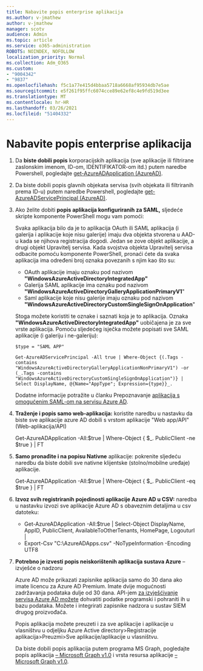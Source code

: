 ```yaml
---
title: Nabavite popis enterprise aplikacija
ms.author: v-jmathew
author: v-jmathew
manager: scotv
audience: Admin
ms.topic: article
ms.service: o365-administration
ROBOTS: NOINDEX, NOFOLLOW
localization_priority: Normal
ms.collection: Adm_O365
ms.custom:
- "9004342"
- "9837"
ms.openlocfilehash: f5c1a77e415d4bbaa5718a6668af95934db7e5ae
ms.sourcegitcommit: e5f261f95ffc6074cce89e62ef8c4e9fd519d3ee
ms.translationtype: MT
ms.contentlocale: hr-HR
ms.lasthandoff: 03/26/2021
ms.locfileid: "51404332"
---
```

# <a name="get-a-list-of-enterprise-applications"></a>Nabavite popis enterprise aplikacija

1. Da **biste dobili popis** korporacijskih aplikacija (sve aplikacije ili filtrirane zaslonskim imenom, ID-om, IDENTIFIKATOR-om itd.) putem naredbe Powershell, pogledajte [get-AzureADApplication (AzureAD)](https://docs.microsoft.com/powershell/module/azuread/get-azureadapplication).
2. Da biste dobili popis glavnih objekata servisa (svih objekata ili filtriranih prema ID-u) putem naredbe Powershell, pogledajte [get-AzureADServicePrincipal (AzureAD)](https://docs.microsoft.com/powershell/module/azuread/get-azureadserviceprincipal).
3. Ako želite dobiti **popis aplikacija konfiguriranih za SAML,** sljedeće skripte komponente PowerShell mogu vam pomoći:

    Svaka aplikacija bilo da je to aplikacija OAuth ili SAML aplikacija (i galerija i aplikacije koje nisu galerije) imaju dva objekta stvorena u AAD-u kada se njihova registracija dogodi. Jedan se zove objekt aplikacije, a drugi objekt Upravitelj servisa. Kada svojstva objekta Upravitelj servisa odbacite pomoću komponente PowerShell, pronaći ćete da svaka aplikacija ima određeni broj oznaka povezanih s njim kao što su:

    - OAuth aplikacije imaju oznaku pod nazivom **"WindowsAzureActiveDirectoryIntegratedApp"**
    - Galerija SAML aplikacije ima oznaku pod nazivom **"WindowsAzureActiveDirectoryGalleryApplicationPrimaryV1**"
    - Saml aplikacije koje nisu galerije imaju oznaku pod nazivom **"WindowsAzureActiveDirectoryCustomSingleSignOnApplication**"

    Stoga možete koristiti te oznake i saznati koja je to aplikacija. Oznaka **"WindowsAzureActiveDirectoryIntegratedApp"** uobičajena je za sve vrste aplikacija. Pomoću sljedećeg isječka možete popisati sve SAML aplikacije (i galeriju i ne-galeriju):

    `$type = "SAML APP"`

    `Get-AzureADServicePrincipal -All true | Where-Object {(.Tags -contains "WindowsAzureActiveDirectoryGalleryApplicationNonPrimaryV1") -or (_.Tags -contains "WindowsAzureActiveDirectoryCustomSingleSignOnApplication")} | Select DisplayName, @{Name="AppType"; Expression={type}}_.`

    Dodatne informacije potražite u članku Prepoznavanje [aplikacija s omogućenim SAML-om na servisu Azure AD](https://docs.microsoft.com/answers/questions/24259/identify-saml-enabled-apps-in-azure-ad.html).

4. **Traženje i popis samo web-aplikacija:** koristite naredbu u nastavku da biste sve aplikacije azure AD dobili s vrstom aplikacije "Web app/API" (Web-aplikacija/API)

    Get-AzureADApplication -All:$true | Where-Object { $_. PublicClient -ne $true } | FT
5. **Samo pronađite i na popisu Nativne** aplikacije: pokrenite sljedeću naredbu da biste dobili sve nativne klijentske (stolno/mobilne uređaje) aplikacije.

    Get-AzureADApplication -All:$true | Where-Object { $_. PublicClient -eq $true } | FT
6. **Izvoz svih registriranih pojedinosti aplikacije Azure AD u CSV:** naredba u nastavku izvozi sve aplikacije Azure AD s obaveznim detaljima u csv datoteku:

    - Get-AzureADApplication -All:$true | Select-Object DisplayName, AppID, PublicClient, AvailableToOtherTenants, HomePage, Logouturl |
    - Export-Csv "C:\AzureADApps.csv" -NoTypeInformation -Encoding UTF8

7. **Potrebno je izvesti popis neiskorištenih aplikacija sustava Azure** – izvješće o nadzoru

    Azure AD može prikazati zapisnike aplikacija samo do 30 dana ako imate licencu za Azure AD Premium.
    Imate dvije mogućnosti zadržavanja podataka dulje od 30 dana. API-jem [za izvješćivanje servisa Azure AD možete](https://docs.microsoft.com/azure/active-directory/reports-monitoring/concept-reporting-api) dohvatiti podatke programski i pohraniti ih u bazu podataka. Možete i integrirati zapisnike nadzora u sustav SIEM drugog proizvođača.

    Popis aplikacija možete preuzeti i za sve aplikacije i aplikacije u vlasništvu u odjeljku Azure Active directory>Registracije aplikacija>Preuzmi>Sve aplikacije/aplikacije u vlasništvu.

    Da biste dobili popis aplikacija putem programa MS Graph, pogledajte popis aplikacija [– Microsoft Graph v1.0](https://docs.microsoft.com/graph/api/application-list) i vrsta resursa aplikacije [– Microsoft Graph v1.0](https://docs.microsoft.com/graph/api/resources/application).
